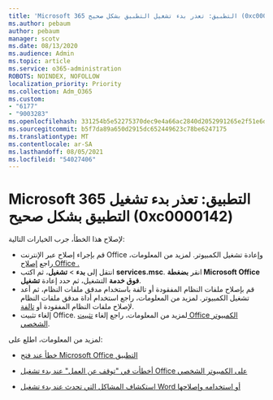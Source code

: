 ```yaml
---
title: 'Microsoft 365 التطبيق: تعذر بدء تشغيل التطبيق بشكل صحيح (0xc0000142)'
ms.author: pebaum
author: pebaum
manager: scotv
ms.date: 08/13/2020
ms.audience: Admin
ms.topic: article
ms.service: o365-administration
ROBOTS: NOINDEX, NOFOLLOW
localization_priority: Priority
ms.collection: Adm_O365
ms.custom:
- "6177"
- "9003283"
ms.openlocfilehash: 331254b5e52275370dec9e4a66ac2840d2052991265e2f51e6ded149441556c8
ms.sourcegitcommit: b5f7da89a650d2915dc652449623c78be6247175
ms.translationtype: MT
ms.contentlocale: ar-SA
ms.lasthandoff: 08/05/2021
ms.locfileid: "54027406"
---
```

# <a name="microsoft-365-apps-error-the-application-was-unable-to-start-correctly-0xc0000142"></a>Microsoft 365 التطبيق: تعذر بدء تشغيل التطبيق بشكل صحيح (0xc0000142)

لإصلاح هذا الخطأ، جرب الخيارات التالية:

- قم بإجراء إصلاح عبر الإنترنت Office وإعادة تشغيل الكمبيوتر. لمزيد من المعلومات، راجع [إصلاح Office .](https://support.microsoft.com/office/repair-an-office-application-7821d4b6-7c1d-4205-aa0e-a6b40c5bb88b)
- انتقل إلى **بدء**   >   **تشغيل**، ثم اكتب **services.msc**. انقر **بضغطة Microsoft Office فوق خدمة** التشغيل، ثم حدد إعادة **تشغيل**.
- قم بإصلاح ملفات النظام المفقودة أو تالفة باستخدام مدقق ملفات النظام، ثم أعد تشغيل الكمبيوتر. لمزيد من المعلومات، راجع استخدام أداة مدقق ملفات النظام لإصلاح ملفات النظام المفقودة أو [تالفة](https://support.microsoft.com/help/929833/use-the-system-file-checker-tool-to-repair-missing-or-corrupted-system).
- إلغاء تثبيت Office. لمزيد من المعلومات، راجع إلغاء [تثبيت Office الكمبيوتر الشخصي](https://support.microsoft.com/office/uninstall-office-from-a-pc-9dd49b83-264a-477a-8fcc-2fdf5dbf61d8).

لمزيد من المعلومات، اطلع على:  

- [خطأ عند فتح Microsoft Office التطبيق](https://support.office.com/article/error-when-opening-microsoft-office-apps-b84b6a63-4b8c-46ec-ae9a-ad91d6160d72)  

- [أخطأت في "توقف عن العمل" عند بدء تشغيل Office على الكمبيوتر الشخصي](https://support.office.com/article/i-get-a-stopped-working-error-when-i-start-office-applications-on-my-pc-52bd7985-4e99-4a35-84c8-2d9b8301a2fa)  

- [استكشاف المشاكل التي تحدث عند بدء تشغيل Word أو استخدامه وإصلاحها](https://docs.microsoft.com/office/troubleshoot/word/issues-when-start-or-use-word)
